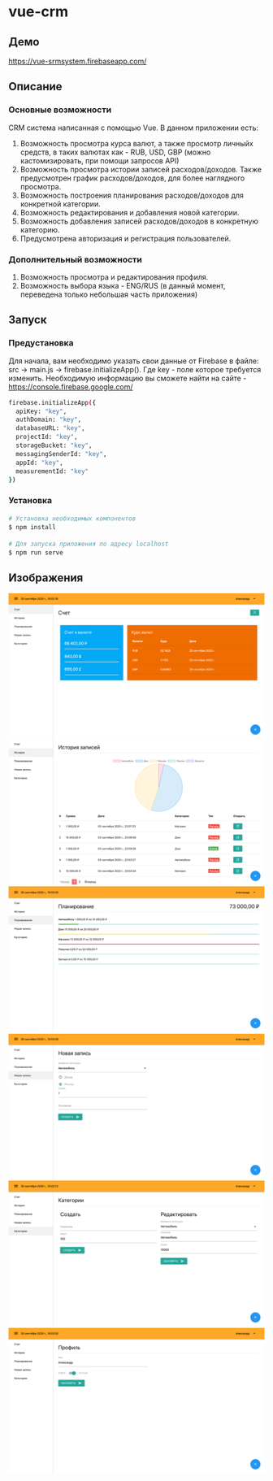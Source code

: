# vue-crm
## Демо
https://vue-srmsystem.firebaseapp.com/

## Описание 
### Основные возможности
CRM система написанная с помощью Vue. В данном приложении есть:
1) Возможность просмотра курса валют, а также просмотр личныйх средств, в таких валютах как - RUB, USD, GBP (можно кастомизировать, при помощи запросов API)
2) Возможность просмотра истории записей расходов/доходов. Также предусмотрен график расходов/доходов, для более наглядного просмотра.
3) Возможность построения планирования расходов/доходов для конкретной категории.
4) Возможность редактирования и добавления новой категории.
5) Возможность добавления записей расходов/доходов в конкретную категорию.
6) Предусмотрена авторизация и регистрация пользователей.

### Дополнительный возможности
1) Возможность просмотра и редактирования профиля.
2) Возможность выбора языка - ENG/RUS (в данный момент, переведена только небольшая часть приложения)

## Запуск
### Предустановка
Для начала, вам необходимо указать свои данные от Firebase в файле: src -> main.js -> firebase.initializeApp().
Где key - поле которое требуется изменить.
Необходимую информацию вы сможете найти на сайте - https://console.firebase.google.com/
```bash
firebase.initializeApp({
  apiKey: "key",
  authDomain: "key",
  databaseURL: "key",
  projectId: "key",
  storageBucket: "key",
  messagingSenderId: "key",
  appId: "key",
  measurementId: "key"
})
```

### Установка
```bash
# Установка необходимых компонентов
$ npm install

# Для запуска приложения по адресу localhost
$ npm run serve
```

## Изображения
![Счет](https://github.com/alexandr-blinkov/vue-crm/raw/master/public/img/github/1.png)
![История](https://github.com/alexandr-blinkov/vue-crm/raw/master/public/img/github/2.png)
![Планирование](https://github.com/alexandr-blinkov/vue-crm/raw/master/public/img/github/3.png)
![Новая запись](https://github.com/alexandr-blinkov/vue-crm/raw/master/public/img/github/4.png)
![Категории](https://github.com/alexandr-blinkov/vue-crm/raw/master/public/img/github/5.png)
![Профиль](https://github.com/alexandr-blinkov/vue-crm/raw/master/public/img/github/6.png)


